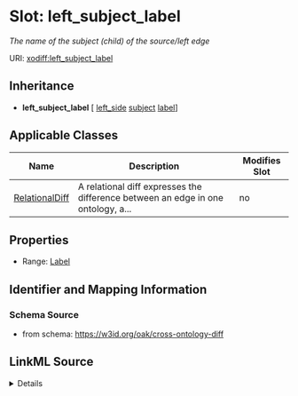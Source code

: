 # Slot: left_subject_label


_The name of the subject (child) of the source/left edge_



URI: [xodiff:left_subject_label](https://w3id.org/oak/cross-ontology-diff/left_subject_label)




## Inheritance

* **left_subject_label** [ [left_side](left_side.md) [subject](subject.md) [label](label.md)]





## Applicable Classes

| Name | Description | Modifies Slot |
| --- | --- | --- |
[RelationalDiff](RelationalDiff.md) | A relational diff expresses the difference between an edge in one ontology, a... |  no  |







## Properties

* Range: [Label](Label.md)





## Identifier and Mapping Information







### Schema Source


* from schema: https://w3id.org/oak/cross-ontology-diff




## LinkML Source

<details>
```yaml
name: left_subject_label
description: The name of the subject (child) of the source/left edge
from_schema: https://w3id.org/oak/cross-ontology-diff
rank: 1000
mixins:
- left_side
- subject
- label
alias: left_subject_label
owner: RelationalDiff
domain_of:
- RelationalDiff
range: Label

```
</details>
